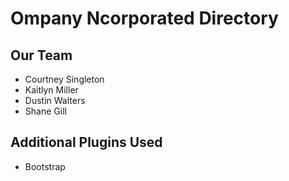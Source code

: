 # Ompany Ncorporated Directory

## Our Team

* Courtney Singleton
* Kaitlyn Miller
* Dustin Walters
* Shane Gill

## Additional Plugins Used
* Bootstrap